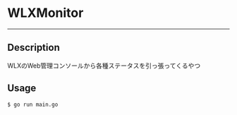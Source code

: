 # WLXMonitor
---
## Description
WLXのWeb管理コンソールから各種ステータスを引っ張ってくるやつ

## Usage
```
$ go run main.go
```
